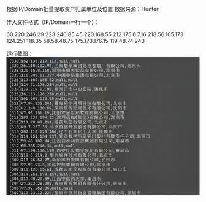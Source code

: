 根据IP/Domain批量提取资产归属单位及位置
数据来源：Hunter

传入文件格式（IP/Domain一行一个）：

60.220.246.29
223.240.85.45
220.168.55.212
175.6.7.16
218.56.105.173
124.251.118.35
58.58.48.75
175.173.176.15
119.48.74.243

运行截图：
![运行截图](https://raw.githubusercontent.com/k-fire/Company_Hunter/main/main.jpg)


